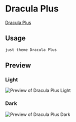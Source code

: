 # Dracula Plus

[Dracula Plus](#)

## Usage

```bash
just theme Dracula Plus
```

## Preview

### Light

![Preview of Dracula Plus Light](preview-light.png)

### Dark

![Preview of Dracula Plus Dark](preview-dark.png)
